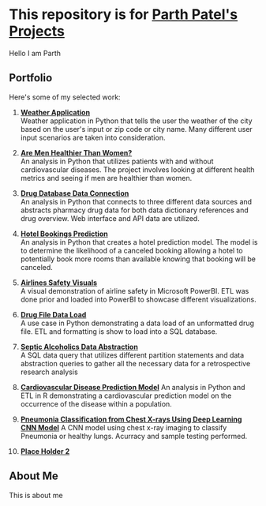 # This repository is for [**Parth Patel's** Projects](https://github.com/ppatel12345/ParthPatelPortfolio/tree/main)

Hello I am Parth

## Portfolio

Here's some of my selected work:
1. **[Weather Application](https://github.com/ppatel12345/ParthPatelPortfolio/tree/main/WeatherApplication)**  
     Weather application in Python that tells the user the weather of the city based on the user's input or zip code or city name. Many different user input scenarios are taken into consideration.
    
2. **[Are Men Healthier Than Women?](https://github.com/ppatel12345/ParthPatelPortfolio/tree/main/AreMenHealthierThanWomen)**  
     An analysis in Python that utilizes patients with and without cardiovascular diseases. The project involves looking at different health metrics and seeing if men are healthier than women.

3. **[Drug Database Data Connection](https://github.com/ppatel12345/ParthPatelPortfolio/tree/main/DrugDatabaseDataConnection)**  
     An analysis in Python that connects to three different data sources and abstracts pharmacy drug data for both data dictionary references and drug overview. Web interface and API data are utilized. 
    
4. **[Hotel Bookings Prediction](https://github.com/ppatel12345/ParthPatelPortfolio/tree/main/HotelBookingsPrediction)**  
     An analysis in Python that creates a hotel prediction model. The model is to determine the likelihood of a canceled booking allowing a hotel to potentially book more rooms than available knowing that booking will be canceled. 
    
5. **[Airlines Safety Visuals](https://github.com/ppatel12345/ParthPatelPortfolio/tree/main/AirlinesSafetyVisuals)**  
    A visual demonstration of airline safety in Microsoft PowerBI. ETL was done prior and loaded into PowerBI to showcase different visualizations.

6. **[Drug File Data Load](https://github.com/ppatel12345/ParthPatelPortfolio/tree/main/DrugFileDataLoad)**  
 A use case in Python demonstrating a data load of an unformatted drug file. ETL and formatting is show to load into a SQL database. 

7. **[Septic Alcoholics Data Abstraction](https://github.com/ppatel12345/ParthPatelPortfolio/tree/main/SepticAlcoholicsDataAbstraction)**  
 A SQL data query that utilizes different partition statements and data abstraction queries to gather all the necessary data for a retrospective research analysis 

8. **[Cardiovascular Disease Prediction Model](https://github.com/ppatel12345/ParthPatelPortfolio/tree/main/CVDsPredictionModel)** 
An analysis in Python and ETL in R demonstrating a cardiovascular prediction model on the occurrence of the disease within a population. 

9. **[Pneumonia Classification from Chest X-rays Using Deep Learning CNN Model](https://github.com/ppatel12345/ParthPatelPortfolio/tree/main/WeatherApplication)**
A CNN model using chest x-ray imaging to classify Pneumonia or healthy lungs. Acurracy and sample testing performed. 

10. **[Place Holder 2](https://github.com/ppatel12345/ParthPatelPortfolio/tree/main/WeatherApplication)**    

## About Me

This is about me
